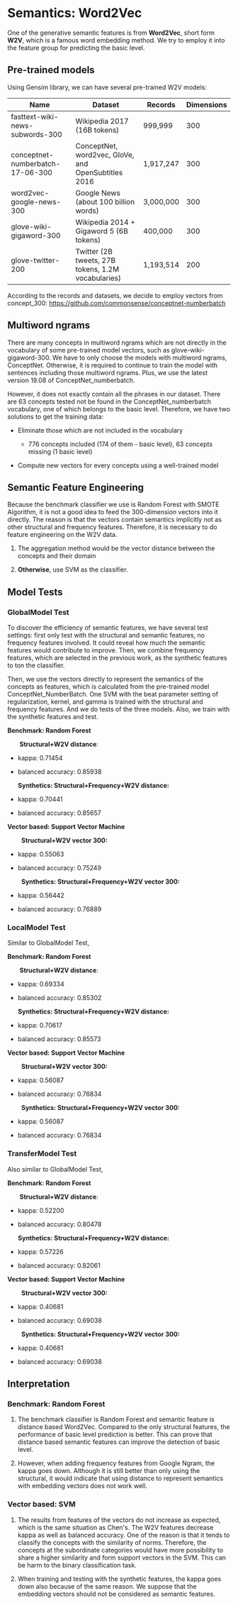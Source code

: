 # Semantics: Word2Vec

One of the generative semantic features is from **Word2Vec**, short form **W2V**, which is a famous word embedding method. We try to employ it into the feature group for predicting the basic level.

## Pre-trained models

Using Gensim library, we can have several pre-trained W2V models:

| Name                             | Dataset                                             | Records   | Dimensions |
| -------------------------------- | --------------------------------------------------- | --------- | ---------- |
| fasttext-wiki-news-subwords-300  | Wikipedia 2017 (16B tokens)                         | 999,999   | 300        |
| conceptnet-numberbatch-17-06-300 | ConceptNet, word2vec, GloVe, and OpenSubtitles 2016 | 1,917,247 | 300        |
| word2vec-google-news-300         | Google News (about 100 billion words)               | 3,000,000 | 300        |
| glove-wiki-gigaword-300          | Wikipedia 2014 + Gigaword 5 (6B tokens)             | 400,000   | 300        |
| glove-twitter-200                | Twitter (2B tweets, 27B tokens, 1.2M vocabularies)  | 1,193,514 | 200        |

According to the records and datasets, we decide to employ vectors from concept_300: https://github.com/commonsense/conceptnet-numberbatch

## Multiword ngrams

There are many concepts in multiword ngrams which are not directly in the vocabulary of some pre-trained model vectors, such as glove-wiki-gigaword-300. We have to only choose the models with multiword ngrams, ConceptNet. Otherwise, it is required to continue to train the model with sentences including those multiword ngrams. Plus, we use the latest version 19.08 of ConceptNet_numberbatch.

However, it does not exactly contain all the phrases in our dataset. There are 63 concepts tested not be found in the ConceptNet_numberbatch vocabulary, one of which belongs to the basic level. Therefore, we have two solutions to get the training data:

- Eliminate those which are not included in the vocabulary
  
  - 776 concepts included (174 of them - basic level), 63 concepts missing (1 basic level)

- Compute new vectors for every concepts using a well-trained model

## Semantic Feature Engineering

Because the benchmark classifier we use is Random Forest with SMOTE Algorithm, it is not a good idea to feed the 300-dimension vectors into it directly. The reason is that the vectors contain semantics implicitly not as other structural and frequency features. Therefore, it is necessary to do feature engineering on the W2V data. 

1. The aggregation method would be the vector distance between the concepts and their domain

2. **Otherwise**, use SVM as the classifier.

## Model Tests

### GlobalModel Test

To discover the efficiency of semantic features, we have several test settings: first only test with the structural and semantic features, no frequency features involved. It could reveal how much the semantic features would contribute to improve. Then, we combine frequency features, which are selected in the previous work, as the synthetic features to ton the classifier. 

Then, we use the vectors directly to represent the semantics of the concepts as features, which is calculated from the pre-trained model ConceptNet_NumberBatch. One SVM with the beat parameter setting of regularization, kernel, and gamma is trained with the structural and frequency features. And we do tests of the three models. Also, we train with the synthetic features and test.

**Benchmark: Random Forest**

       **Structural+W2V distance**:

- kappa: 0.71454

- balanced accuracy: 0.85938
  
  **Synthetics: Structural+Frequency+W2V distance:**

- kappa: 0.70441

- balanced accuracy: 0.85657

**Vector based: Support Vector Machine**

        **Structural+W2V vector 300:**

- kappa: 0.55063

- balanced accuracy: 0.75249

        **Synthetics: Structural+Frequency+W2V vector 300:**

- kappa: 0.56442

- balanced accuracy: 0.76889

### LocalModel Test

Similar to GlobalModel Test, 

**Benchmark: Random Forest**

       **Structural+W2V distance**:

- kappa: 0.69334

- balanced accuracy: 0.85302
  
  **Synthetics: Structural+Frequency+W2V distance:**

- kappa: 0.70617

- balanced accuracy: 0.85573

**Vector based: Support Vector Machine**

        **Structural+W2V vector 300:**

- kappa: 0.56087

- balanced accuracy: 0.76834

        **Synthetics: Structural+Frequency+W2V vector 300:**

- kappa: 0.56087

- balanced accuracy: 0.76834

### TransferModel Test

Also similar to GlobalModel Test,

**Benchmark: Random Forest**

       **Structural+W2V distance**:

- kappa: 0.52200

- balanced accuracy: 0.80478
  
  **Synthetics: Structural+Frequency+W2V distance:**

- kappa: 0.57226

- balanced accuracy: 0.82061

**Vector based: Support Vector Machine**

        **Structural+W2V vector 300:**

- kappa: 0.40681

- balanced accuracy: 0.69038

        **Synthetics: Structural+Frequency+W2V vector 300:**

- kappa: 0.40681

- balanced accuracy: 0.69038

## Interpretation

### Benchmark: Random Forest

1. The benchmark classifier is Random Forest and semantic feature is distance based Word2Vec. Compared to the only structural features, the performance of basic level prediction is better. This can prove that distance based semantic features can improve the detection of basic level.

2. However, when adding frequency features from Google Ngram, the kappa goes down. Although it is still better than only using the structural, it would indicate that using distance to represent semantics with embedding vectors does not work well.

### Vector based: SVM

1. The results from features of the vectors do not increase as expected, which is the same situation as Chen's. The W2V features decrease kappa as well as balanced accuracy. One of the reason is that it tends to classify the concepts with the similarity of norms. Therefore, the concepts at the subordinate categories would have more possibility to share a higher similarity and form support vectors in the SVM. This can be harm to the binary classification task. 

2. When training and testing with the synthetic features, the kappa goes down also because of the same reason. We suppose that the embedding vectors should not be considered as semantic features.
